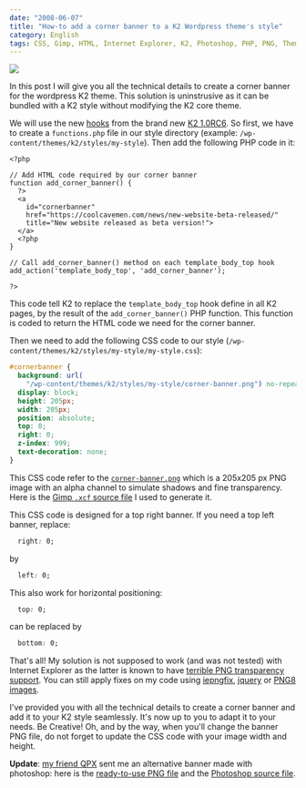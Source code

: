 ```yaml
---
date: "2008-06-07"
title: "How-to add a corner banner to a K2 Wordpress theme's style"
category: English
tags: CSS, Gimp, HTML, Internet Explorer, K2, Photoshop, PHP, PNG, Theme, WordPress
---
```


![]({attach}beta-version-illustration.png)

In this post I will give you all the technical details to create a corner banner
for the wordpress K2 theme. This solution is uninstrusive as it can be bundled
with a K2 style without modifying the K2 core theme.

We will use the new
[hooks](https://code.google.com/p/kaytwo/wiki/K2CSSandCustomCSS#PHP) from the
brand new
[K2 1.0RC6](https://web.archive.org/web/20140627211340/https://getk2.com/2008/04/k2-release-candidate-6-released/). So
first, we have to create a `functions.php` file in our style directory (example:
`/wp-content/themes/k2/styles/my-style`). Then add the following PHP code in it:

```html+php
<?php

// Add HTML code required by our corner banner
function add_corner_banner() {
  ?>
  <a
    id="cornerbanner"
    href="https://coolcavemen.com/news/new-website-beta-released/"
    title="New website released as beta version!">
  </a>
  <?php
}

// Call add_corner_banner() method on each template_body_top hook
add_action('template_body_top', 'add_corner_banner');

?>
```

This code tell K2 to replace the `template_body_top` hook define in all K2
pages, by the result of the `add_corner_banner()` PHP function. This function is
coded to return the HTML code we need for the corner banner.

Then we need to add the following CSS code to our style
(`/wp-content/themes/k2/styles/my-style/my-style.css`):

```css
#cornerbanner {
  background: url(
    "/wp-content/themes/k2/styles/my-style/corner-banner.png") no-repeat;
  display: block;
  height: 205px;
  width: 205px;
  position: absolute;
  top: 0;
  right: 0;
  z-index: 999;
  text-decoration: none;
}
```

This CSS code refer to the
[`corner-banner.png`]({attach}corner-banner.png) which is a 205x205 px PNG
image with an alpha channel to simulate shadows and fine transparency. Here is
the [Gimp `.xcf` source file]({attach}corner-banner.xcf) I used to
generate it.

This CSS code is designed for a top right banner. If you need a top left banner,
replace:

```css
  right: 0;
```

by

```css
  left: 0;
```

This also work for horizontal positioning:

```css
  top: 0;
```

can be replaced by

```css
  bottom: 0;
```

That's all! My solution is not supposed to work (and was not tested) with
Internet Explorer as the latter is known to have
[terrible PNG transparency support](https://en.wikipedia.org/wiki/Portable_Network_Graphics#Web_browser_support_for_PNG).
You can still apply fixes on my code using
[iepngfix](https://www.twinhelix.com/css/iepngfix/),
[jquery](https://jquery.andreaseberhard.de/pngFix/) or
[PNG8 images](https://www.sitepoint.com/blogs/2007/09/18/png8-the-clear-winner/).

I've provided you with all the technical details to create a corner banner and
add it to your K2 style seamlessly. It's now up to you to adapt it to your
needs. Be Creative! Oh, and by the way, when you'll change the banner PNG file,
do not forget to update the CSS code with your image width and height.

**Update**: [my friend QPX](https://wqpx.wordpress.com) sent me an alternative
banner made with photoshop: here is the
[ready-to-use PNG file]({attach}corner-banner-qpx.png) and the
[Photoshop source file]({attach}corner-banner-qpx.psd).
